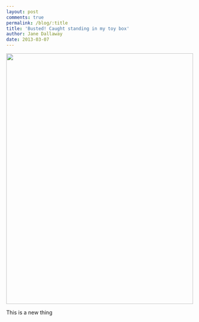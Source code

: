 ```yaml
---
layout: post
comments: true
permalink: /blog/:title
title: 'Busted! Caught standing in my toy box'
author: Jane Dallaway
date: 2013-03-07
---
```


<div><a href="http://static.skitters.dallaway.com/FIphoto.JPG"><img width="500" src="http://static.skitters.dallaway.com/FIphoto.JPG.500.JPG" height="670"></img></a></div>


  
This is a new thing
    
